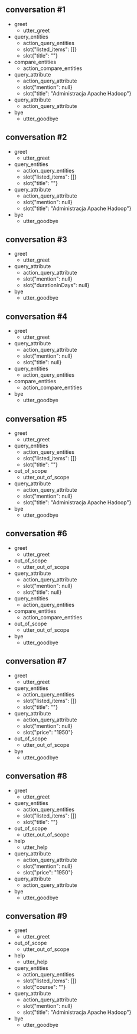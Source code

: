 ## conversation #1
* greet
  - utter_greet
* query_entities
  - action_query_entities
  - slot{"listed_items": []}
  - slot{"title": ""}
* compare_entities
  - action_compare_entities
* query_attribute
  - action_query_attribute
  - slot{"mention": null}
  - slot{"title": "Administracja Apache Hadoop"}
* query_attribute
  - action_query_attribute
* bye
  - utter_goodbye

## conversation #2
* greet
  - utter_greet
* query_entities
  - action_query_entities
  - slot{"listed_items": []}
  - slot{"title": ""}
* query_attribute
  - action_query_attribute
  - slot{"mention": null}
  - slot{"title": "Administracja Apache Hadoop"}
* bye
  - utter_goodbye

## conversation #3
* greet
  - utter_greet
* query_attribute
  - action_query_attribute
  - slot{"mention": null}
  - slot{"durationInDays": null}
* bye
  - utter_goodbye

## conversation #4
* greet
  - utter_greet
* query_attribute
  - action_query_attribute
  - slot{"mention": null}
  - slot{"title": null}
* query_entities
  - action_query_entities
* compare_entities
  - action_compare_entities
* bye
  - utter_goodbye

## conversation #5
* greet
  - utter_greet
* query_entities
  - action_query_entities
  - slot{"listed_items": []}
  - slot{"title": ""}
* out_of_scope
  - utter_out_of_scope
* query_attribute
  - action_query_attribute
  - slot{"mention": null}
  - slot{"title": "Administracja Apache Hadoop"}
* bye
  - utter_goodbye

## conversation #6
* greet
  - utter_greet
* out_of_scope
  - utter_out_of_scope
* query_attribute
  - action_query_attribute
  - slot{"mention": null}
  - slot{"title": null}
* query_entities
  - action_query_entities
* compare_entities
  - action_compare_entities
* out_of_scope
  - utter_out_of_scope
* bye
  - utter_goodbye

## conversation #7
* greet
  - utter_greet
* query_entities
  - action_query_entities
  - slot{"listed_items": []}
  - slot{"title": ""}
* query_attribute
  - action_query_attribute
  - slot{"mention": null}
  - slot{"price": "1950"}
* out_of_scope
  - utter_out_of_scope
* bye
  - utter_goodbye

## conversation #8
* greet
  - utter_greet
* query_entities
  - action_query_entities
  - slot{"listed_items": []}
  - slot{"title": ""}
* out_of_scope
  - utter_out_of_scope
* help
  - utter_help
* query_attribute
  - action_query_attribute
  - slot{"mention": null}
  - slot{"price": "1950"}
* query_attribute
  - action_query_attribute
* bye
  - utter_goodbye

## conversation #9
* greet
  - utter_greet
* out_of_scope
  - utter_out_of_scope
* help
  - utter_help
* query_entities
  - action_query_entities
  - slot{"listed_items": []}
  - slot{"course": ""}
* query_attribute
  - action_query_attribute
  - slot{"mention": null}
  - slot{"title": "Administracja Apache Hadoop"}
* bye
  - utter_goodbye